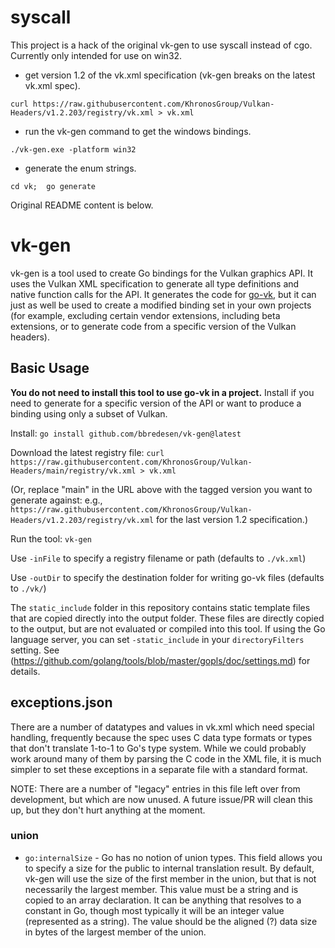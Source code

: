 # syscall

This project is a hack of the original vk-gen to use syscall instead of cgo.
Currently only intended for use on win32.

* get version 1.2 of the vk.xml specification (vk-gen breaks on the latest vk.xml spec).
```
curl https://raw.githubusercontent.com/KhronosGroup/Vulkan-Headers/v1.2.203/registry/vk.xml > vk.xml
```

* run the vk-gen command to get the windows bindings.
```
./vk-gen.exe -platform win32
```

* generate the enum strings.
```
cd vk;  go generate
```

Original README content is below.

# vk-gen

vk-gen is a tool used to create Go bindings for the Vulkan graphics API. It uses the Vulkan XML specification to
generate all type definitions and native function calls for the API. It generates the code for
[go-vk](https://github.com/bbredesen/go-vk), but it can just as well be used to create a modified binding set in your
own projects (for example, excluding certain vendor extensions, including beta extensions, or to generate code from a
specific version of the Vulkan headers). 

## Basic Usage

**You do not need to install this tool to use go-vk in a project.** Install if you need to generate for a specific
version of the API or want to produce a binding using only a subset of Vulkan.

Install: `go install github.com/bbredesen/vk-gen@latest`

Download the latest registry file: `curl https://raw.githubusercontent.com/KhronosGroup/Vulkan-Headers/main/registry/vk.xml > vk.xml`

(Or, replace "main" in the URL above with the tagged version you want to generate against: e.g., 
`https://raw.githubusercontent.com/KhronosGroup/Vulkan-Headers/v1.2.203/registry/vk.xml` for the last version 1.2 specification.)

Run the tool: `vk-gen`

Use `-inFile` to specify a registry filename or path (defaults to `./vk.xml`)

Use `-outDir` to specify the destination folder for writing go-vk files (defaults to `./vk/`)

The `static_include` folder in this repository contains static template files that are copied directly into the output
folder. These files are directly copied to the output, but are not evaluated or compiled into this tool. If using the Go
language server, you can set `-static_include` in your `directoryFilters` setting. See
(https://github.com/golang/tools/blob/master/gopls/doc/settings.md) for details.

## exceptions.json

There are a number of datatypes and values in vk.xml which need special handling, frequently because the spec uses
C data type formats or types that don't translate 1-to-1 to Go's type system. While we could probably work
around many of them by parsing the C code in the XML file, it is much simpler to set these exceptions in a separate file
with a standard format.

NOTE: There are a number of "legacy" entries in this file left over from development, but which are now unused. A future
issue/PR will clean this up, but they don't hurt anything at the moment.

### union

* `go:internalSize` - Go has no notion of union types. This field allows you to specify a size for the public
  to internal translation result. By default, vk-gen will use the size of the first member in the union, but that is
  not necessarily the largest member. This value must be a string and is copied to an array declaration. It can be
  anything that resolves to a constant in Go, though most typically it will be an integer value (represented as a
  string). The value should be the aligned (?) data size in bytes of the largest member of the union. 

